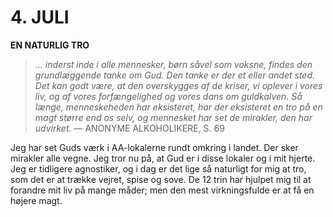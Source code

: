# 4. JULI

**EN NATURLIG TRO**

> *… inderst inde i alle mennesker, børn såvel som voksne, findes den grundlæggende tanke om Gud. Den tanke er der et eller andet sted. Det kan godt være, at den overskygges af de kriser, vi oplever i vores liv, og af vores forfængelighed og vores dans om guldkalven. Så længe, menneskeheden har eksisteret, har der eksisteret en tro på en magt større end os selv, og mennesket har set de mirakler, den har udvirket.*
> — ANONYME ALKOHOLIKERE, S. 69

Jeg har set Guds værk i AA-lokalerne rundt omkring i landet. Der sker mirakler alle vegne. Jeg tror nu på, at Gud er i disse lokaler og i mit hjerte. Jeg er tidligere agnostiker, og i dag er det lige så naturligt for mig at tro, som det er at trække vejret, spise og sove. De 12 trin har hjulpet mig til at forandre mit liv på mange måder; men den mest virkningsfulde er at få en højere magt.
